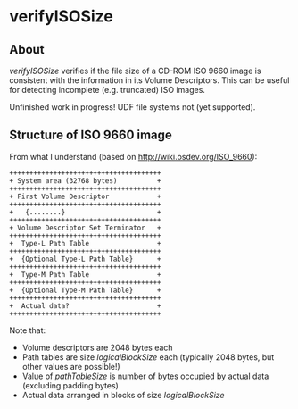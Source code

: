 # verifyISOSize

## About
*verifyISOSize* verifies if the file size of a CD-ROM ISO 9660 image is consistent with the information in its Volume Descriptors. This can be useful for detecting incomplete (e.g. truncated) ISO images. 

Unfinished work in progress! UDF file systems not (yet supported).

## Structure of ISO 9660 image

From what I understand (based on <http://wiki.osdev.org/ISO_9660>): 

    ++++++++++++++++++++++++++++++++++++++
    + System area (32768 bytes)          +
    ++++++++++++++++++++++++++++++++++++++
    + First Volume Descriptor            +
    ++++++++++++++++++++++++++++++++++++++
    +   {........}                       +
    ++++++++++++++++++++++++++++++++++++++
    + Volume Descriptor Set Terminator   +
    ++++++++++++++++++++++++++++++++++++++
    +  Type-L Path Table                 +
    ++++++++++++++++++++++++++++++++++++++
    +  {Optional Type-L Path Table}      +
    ++++++++++++++++++++++++++++++++++++++
    +  Type-M Path Table                 +
    ++++++++++++++++++++++++++++++++++++++
    +  {Optional Type-M Path Table}      +
    ++++++++++++++++++++++++++++++++++++++
    +  Actual data?                      +
    ++++++++++++++++++++++++++++++++++++++

Note that:

* Volume descriptors are 2048 bytes each
* Path tables are size *logicalBlockSize* each (typically 2048 bytes, but other values are possible!) 
* Value of *pathTableSize* is number of bytes occupied by actual data (excluding padding bytes)
* Actual data arranged in blocks of size *logicalBlockSize*

